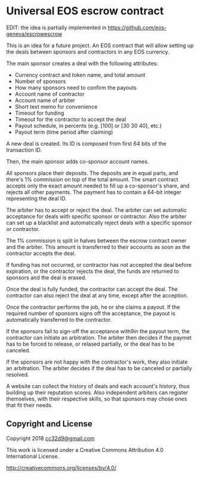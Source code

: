 # Universal EOS escrow contract

EDIT: the idea is partially implemented in
https://github.com/eos-geneva/escrowescrow

This is an idea for a future project. An EOS contract that will allow
setting up the deals between sponsors and contractors in any EOS
currency.

The main sponsor creates a deal with the following attributes:

* Currency contract and token name, and total amount
* Number of sponsors
* How many sponsors need to confirm the payouts
* Account name of contractor
* Account name of arbiter
* Short text memo for convenience
* Timeout for funding
* Timeout for the contractor to accept the deal
* Payout schedule, in percents (e.g. \[100\] or \[30 30 40\], etc.)
* Payout term (time period after claiming)

A new deal is created. Its ID is composed from first 64 bits of the
transaction ID.

Then, the main sponsor adds co-sponsor account names.

All sponsors place their deposits. The deposits are in equal parts, and
there's 1% commission on top of the total amount. The smart contract
accepts only the exact amount needed to fill up a co-sponsor's share,
and rejects all other payments. The payment has to contain a 64-bit
integer representing the deal ID.

The arbiter has to accept or reject the deal. The arbiter can set
automatic acceptance for deals with specific sponsor or contractor. Also
the arbiter can set up a blacklist and automatically reject deals with a
specific sponsor or contractor.

The 1% commission is split in halves between the escrow contract owner
and the arbiter. This amount is transferred to their accounts as soon as
the contractor accepts the deal.

If funding has not occurred, or contractor has not accepted the deal
before expiration, or the contractor rejects the deal, the funds are
returned to sponsors and the deal is erased.

Once the deal is fully funded, the contractor can accept the deal. The
contractor can also reject the deal at any time, except after the
acception.

Once the contractor performs the job, he or she claims a payout. If the
required number of sponsors signs off the acceptance, the payout is
automatically transferred to the contractor.

If the sponsors fail to sign-off the acceptance with9in the payout term,
the contractor can initiate an arbitration. The arbiter then decides if
the paymet has to be forced to release, or relased partially, or the
deal has to be canceled.

If the sponsors are not happy with the contractor's work, they also
initiate an arbitration. The arbiter decides if the deal has to be
canceled or partially resolved.

A website can collect the history of deals and each account's history,
thus building up their reputation scores. Also independent arbiters can
register themselves, with their respective skills, so that sponsors may
chose ones that fit their needs.




## Copyright and License

Copyright 2018 cc32d9@gmail.com

This work is licensed under a Creative Commons Attribution 4.0
International License.

http://creativecommons.org/licenses/by/4.0/
